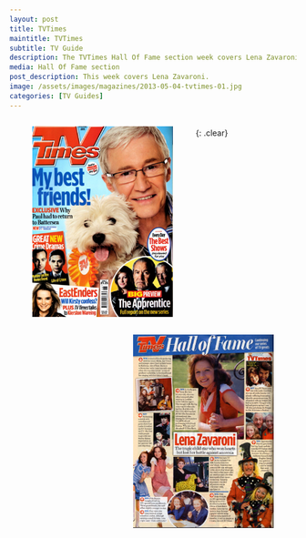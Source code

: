 ```yaml
---
layout: post
title: TVTimes
maintitle: TVTimes
subtitle: TV Guide
description: The TVTimes Hall Of Fame section week covers Lena Zavaroni.
media: Hall Of Fame section
post_description: This week covers Lena Zavaroni.
image: /assets/images/magazines/2013-05-04-tvtimes-01.jpg
categories: [TV Guides]
---
```


<figure class="fig1">
<a href="/assets/images/magazines/2013-05-04-tvtimes-01.jpg"><img src="/assets/images/magazines/2013-05-04-tvtimes-01.jpg" class="full-width zoom-in"></a>
</figure>

<figure class="fig2">
<a href="/assets/images/magazines/2013-05-04-tvtimes-02.jpg"><img src="/assets/images/magazines/2013-05-04-tvtimes-02.jpg" class="full-width zoom-in"></a>
</figure>

<br />{: .clear}

<style>
.fig1 {float:left; width:49%;}

.fig2 {float:right; width:49%;}

figcaption {float:left; width:100%;}

@media only screen and (max-width: 700px) {
.fig1, .fig2 {float:left; width:100%;}
figcaption {float:left; width:100%; margin-bottom: 10px;}
}
</style>

